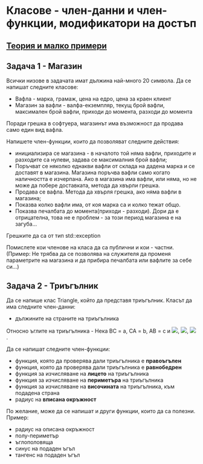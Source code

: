 # Класове - член-данни и член-функции, модификатори на достъп

## [Теория и малко примери](theory.md)

## Задача 1 - Магазин

Всички низове в задачата имат дължина най-много 20 символа.
Да се напишат следните класове:

- Вафла - марка, грамаж, цена на едро, цена за краен клиент
- Магазин за вафли - валфа-екземпляр, текущ брой вафли, максимален брой вафли, приходи до момента, разходи до момента

Поради грешка в софтуера, магазинът има възможност да продава само един вид вафла.

Напишете член-функции, които да позволяват следните действия:

- инициализира се магазина - в началото той няма вафли, приходите и разходите са нулеви, задава се максималния брой вафли;
- Поръчват се няколко еднакви вафли от склада на дадена марка и се доставят в магазина. Магазина поръчва вафли само когато наличността
е изчерпана. Ако в магазина има вафли, или няма, но не може да побере доставката, метода да хвърли грешка.
- Продава се вафла. Метода да хвърля грешка, ако няма вафли в магазина;
- Показва колко вафли има, от коя марка са и колко тежат общо.
- Показва печалбата до момента(приходи - разходи). Дори да е отрицателна, това не е проблем - за този период магазина е на загуба...

Грешките да са от тип std::exception

Помислете кои членове на класа да са публични и кои - частни. (Пример: Не трябва да се позволява на служителя
да променя параметрите на магазина и да прибира печалбата или вафлите за себе си...)

## Задача 2 - Триъгълник

Да се напише клас Triangle, който да представя триъгълник. Класът да има следните член-данни:

- дължините на страните на триъгълника

Относно ъглите на триъгълника - Нека BC = a, CA = b, AB = c и
    <img src="https://render.githubusercontent.com/render/math?math=\color{orangered}\sphericalangle CAB = \alpha">,
    <img src="https://render.githubusercontent.com/render/math?math=\color{orangered}\sphericalangle ABC = \beta">,
    <img src="https://render.githubusercontent.com/render/math?math=\color{orangered}\sphericalangle BCA = \gamma">.

Да се напишат следните член-функции:

- функция, която да проверява дали триъгълника е **правоъгълен**
- функция, която да проверява дали триъгълника е **равнобедрен**
- функция за изчисляване на **лицето** на триъгълника
- функция за изчисляване на **периметъра** на триъгълника
- функция за изчисляване на **височината** на триъгълника, към подадена страна
- радиус на **вписана окръжност**

По желание, може да се напишат и други функции, които да са полезни. Пример:

- радиус на описана окръжност
- полу-периметър
- ъглополовяща  
- синус на подаден ъгъл
- тангенс на подаден ъгъл
